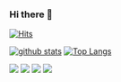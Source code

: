 ### Hi there 👋
[![Hits](https://hits.seeyoufarm.com/api/count/incr/badge.svg?url=https%3A%2F%2Fgithub.com%2Fsnrtn)](https://hits.seeyoufarm.com)

<!--
**snrtn/snrtn** is a ✨ _special_ ✨ repository because its `README.md` (this file) appears on your GitHub profile.

Here are some ideas to get you started:

- 🔭 I’m currently working on ...
- 🌱 I’m currently learning ...
- 👯 I’m looking to collaborate on ...
- 🤔 I’m looking for help with ...
- 💬 Ask me about ...
- 📫 How to reach me: ...
- 😄 Pronouns: ...
- ⚡ Fun fact: ...
-->

[![github stats](https://github-readme-stats.vercel.app/api?username=snrtn&show_icons=true&hide_border=true)](https://github.com/snrtn)
[![Top Langs](https://github-readme-stats.vercel.app/api/top-langs/?username=snrtn&layout=compact)](https://github.com/snrtn)

<a href="" target="_blank"><img src="https://img.shields.io/badge/HTML&CSS&SCSS-3776AB?style=flat-square&logo=HTML&logoColor=white"/></a>
<a href="" target="_blank"><img src="https://img.shields.io/badge/JavaScript-3DDC84?style=flat-square&logo=JavaScript&logoColor=white"/></a>
<a href="" target="_blank"><img src="https://img.shields.io/badge/React.Js-007396?style=flat-square&logo=React&logoColor=white"/></a>
<a href="" target="_blank"><img src="https://img.shields.io/badge/TypeScript-0095D5?style=flat-square&logo=TypeScript&logoColor=white"/></a>

